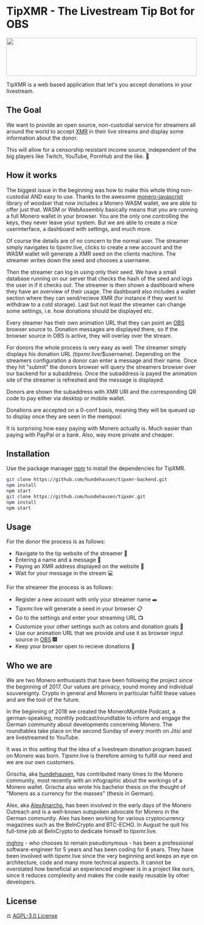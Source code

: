 # TipXMR - The Livestream Tip Bot for OBS

<img width="500" height="100" src="src/images/tipxmr-live.png">

TipXMR is a web based application that let's you accept donations in your livestream.

## The Goal

We want to provide an open source, non-custodial service for streamers all around the world to accept [XMR](https://www.getmonero.org) in their live streams and display some information about the donor.

This will allow for a censorship resistant income source, independent of the big players like Twitch, YouTube, PornHub and the like. :speak_no_evil:

## How it works

The biggest issue in the beginning was how to make this whole thing non-custodial AND easy to use. Thanks to the awesome [monero-javascript](https://github.com/monero-ecosystem/monero-javascript) library of woodser that now includes a Monero WASM wallet, we are able to offer just that. WASM or WebAssembly basically means that you are running a full Monero wallet in your browser. You are the only one controlling the keys, they never leave your system. But we are able to create a nice userinterface, a dashboard with settings, and much more.

Of course the details are of no concern to the normal user. The streamer simply navigates to tipxmr.live, clicks to create a new account and the WASM wallet will generate a XMR seed on the clients machine. The streamer writes down the seed and chooses a username.

Then the streamer can log in using only their seed. We have a small database running on our server that checks the hash of the seed and logs the user in if it checks out. The streamer is then shown a dashboard where they have an overview of their usage. The dashboard also includes a wallet section where they can send/recieve XMR (for instance if they want to withdraw to a cold storage). Last but not least the streamer can change some settings, i.e. how donations should be displayed etc.

Every steamer has their own animation URL that they can point an [OBS](https://obsproject.com/) browser source to. Donation messages are displayed there, so if the browser source in OBS is active, they will overlay over the stream.

For donors the whole process is very easy as well: The streamer simply displays his donation URL (tipxmr.live/\$username). Depending on the streamers configuration a donor can enter a message and their name. Once they hit "submit" the donors browser will query the streamers browser over our backend for a subaddress. Once the subaddress is payed the animation site of the streamer is refreshed and the message is displayed.

Donors are shown the subaddress with XMR URI and the corresponding QR code to pay either via desktop or mobile wallet.

Donations are accepted on a 0-conf basis, meaning they will be queued up to display once they are seen in the mempool.

It is surprising how easy paying with Monero actually is. Much easier than paying with PayPal or a bank. Also, way more private and cheaper.

## Installation

Use the package manager [npm](https://www.npmjs.com/) to install the dependencies for TipXMR.

```bash
git clone https://github.com/hundehausen/tipxmr-backend.git
npm install
npm start
git clone https://github.com/hundehausen/tipxmr.git
npm install
npm start
```

## Usage

For the donor the process is as follows:

- Navigate to the tip website of the streamer :eyes:
- Entering a name and a message :speech_balloon:
- Paying an XMR address displayed on the website :money_with_wings:
- Wait for your message in the stream :computer:

For the streamer the process is as follows:

- Register a new account with only your streamer name :black_nib:
- Tipxmr.live will generate a seed in your browser :clipboard:
- Go to the settings and enter your streaming URL :tv:
- Customize your other settings such as colors and donation goals :wrench:
- Use our animation URL that we provide and use it as browser input source in [OBS](https://obsproject.com/) :fireworks:
- Keep your browser open to recieve donations :money_with_wings:

## Who we are

We are two Monero enthusiasts that have been following the project since the beginning of 2017. Our values are privacy, sound money and individual souvereignty. Crypto in general and Monero in particular fulfill these values and are the tool of the future.

In the beginning of 2018 we created the MoneroMumble Podcast, a german-speaking, monthly podcast/roundtable to inform and engage the German community about developments concerning Monero. The roundtables take place on the second Sunday of every month on Jitsi and are livestreamed to YouTube.

It was in this setting that the idea of a livestream donation program based on Monero was born. Tipxmr.live is therefore aiming to fulfill our need and we are our own customers.

Grischa, aka [hundehausen](https://github.com/hundehausen), has contributed many times to the Monero community, most recently with an infographic about the workings of a Monero wallet. Grischa also wrote his bachelor thesis on the thought of "Monero as a currency for the masses" (thesis in German).

Alex, aka [AlexAnarcho](https://github.com/AlexAnarcho), has been involved in the early days of the Monero Outreach and is a well-known outspoken advocate for Monero in the German community. Alex has been working for various cryptocurrency magazines such as the BeInCrypto and BTC-ECHO. In August he quit his full-time job at BeInCrypto to dedicate himself to tipxmr.live.

[mghny](https://github.com/mghny) - who chooses to remain pseudonymous - has been a professional software-engineer for 5 years and has been coding for 8 years. They have been involved with tipxmr.live since the very beginning and keeps an eye on architecture, code and many more technical aspects. It cannot be overstated how beneficial an experienced engineer is in a project like ours, since it reduces complexity and makes the code easily reusable by other developers.

## License

:balance_scale: [AGPL-3.0 License](https://github.com/hundehausen/tipxmr/blob/master/LICENSE)
